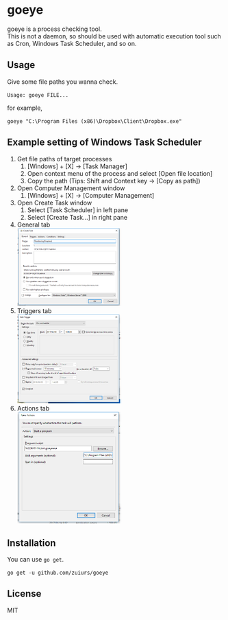 # goeye

goeye is a process checking tool.  
This is not a daemon, so should be used with automatic execution tool such as Cron, Windows Task Scheduler, and so on.

## Usage

Give some file paths you wanna check.

```
Usage: goeye FILE...
```

for example,

```
goeye "C:\Program Files (x86)\Dropbox\Client\Dropbox.exe"
```

## Example setting of Windows Task Scheduler

1. Get file paths of target processes
	1. [Windows] + [X] -> [Task Manager]
	1. Open context menu of the process and select [Open file location]
	1. Copy the path (Tips: Shift and Context key -> [Copy as path])
1. Open Computer Management window
	1. [Windows] + [X] -> [Computer Management]
1. Open Create Task window
	1. Select [Task Scheduler] in left pane
	1. Select [Create Task...] in right pane
1. General tab  
	<img src="./img/image01.png" alt="GeneralTab" width="50%" height="50%" />
1. Triggers tab  
	<img src="./img/image02.png" alt="TriggersTab" width="50%" height="50%" />
1. Actions tab  
	<img src="./img/image03.png" alt="ActionsTab" width="50%" height="50%" />

## Installation

You can use `go get`.

```
go get -u github.com/zuiurs/goeye
```

## License

MIT
